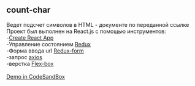 ## count-char

Ведет подсчет символов в HTML - документе по переданной ссылке <br />
Проект был выполнен на React.js с помощью инструментов:<br />
-[Create React App](https://github.com/facebook/create-react-app)<br />
-Управление состоянием [Redux](https://github.com/reduxjs/redux)<br/>
-Форма ввода url [Redux-form](https://github.com/erikras/redux-form)<br/>
-запрос [axios](https://github.com/axios/axios)<br/>
-верстка [Flex-box](https://developer.mozilla.org/ru/docs/Learn/CSS/CSS_layout/Flexbox)</br>
<br />
[Demo in CodeSandBox](https://codesandbox.io/s/6zx6l03ovn)
